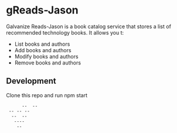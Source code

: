 # gReads-Jason

Galvanize Reads-Jason is a book catalog service that stores a list of recommended technology books.  It allows you t:

* List books and authors
* Add books and authors
* Modify books and authors
* Remove books and authors

## Development

Clone this repo and run npm start

          --  --
	 -- -- --
	  --  --
	   ----
	    --

